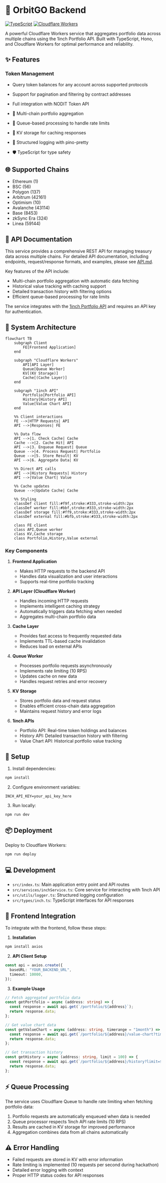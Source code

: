 # 🌌 OrbitGO Backend

[![TypeScript](https://img.shields.io/badge/TypeScript-007ACC?style=for-the-badge&logo=typescript&logoColor=white)](https://www.typescriptlang.org/)
[![Cloudflare Workers](https://img.shields.io/badge/Cloudflare_Workers-F38020?style=for-the-badge&logo=cloudflare&logoColor=white)](https://workers.cloudflare.com/)

A powerful Cloudflare Workers service that aggregates portfolio data across multiple chains using the 1inch Portfolio API. Built with TypeScript, Hono, and Cloudflare Workers for optimal performance and reliability.

## ✨ Features

### Token Management
- Query token balances for any account across supported protocols
- Support for pagination and filtering by contract addresses
- Full integration with NODIT Token API

- 🔗 Multi-chain portfolio aggregation
- 🔄 Queue-based processing to handle rate limits
- 💾 KV storage for caching responses
- 📝 Structured logging with pino-pretty
- 🛡️ TypeScript for type safety

## 🌐 Supported Chains

- Ethereum (1)
- BSC (56)
- Polygon (137)
- Arbitrum (42161)
- Optimism (10)
- Avalanche (43114)
- Base (8453)
- zkSync Era (324)
- Linea (59144)

## 🔌 API Documentation

This service provides a comprehensive REST API for managing treasury data across multiple chains. For detailed API documentation, including endpoints, request/response formats, and examples, please see [API.md](API.md).

Key features of the API include:
- Multi-chain portfolio aggregation with automatic data fetching
- Historical value tracking with caching support
- Detailed transaction history with filtering options
- Efficient queue-based processing for rate limits

The service integrates with the [1inch Portfolio API](https://portal.1inch.dev) and requires an API key for authentication.

## 🔧️ System Architecture

```mermaid
flowchart TB
    subgraph Client
        FE[Frontend Application]
    end

    subgraph "Cloudflare Workers"
        API[API Layer]
        Queue[Queue Worker]
        KV[(KV Storage)]
        Cache[(Cache Layer)]
    end

    subgraph "1inch API"
        Portfolio[Portfolio API]
        History[History API]
        Value[Value Chart API]
    end

    %% Client interactions
    FE -->|HTTP Requests| API
    API -->|Responses| FE

    %% Data flow
    API -->|1. Check Cache| Cache
    Cache -->|2. Cache Hit| API
    API -->|3. Enqueue Request| Queue
    Queue -->|4. Process Request| Portfolio
    Queue -->|5. Store Result| KV
    API -->|6. Aggregate Data| KV

    %% Direct API calls
    API -->|History Requests| History
    API -->|Value Chart| Value

    %% Cache updates
    Queue -->|Update Cache| Cache

    %% Styling
    classDef client fill:#f9f,stroke:#333,stroke-width:2px
    classDef worker fill:#bbf,stroke:#333,stroke-width:2px
    classDef storage fill:#ff9,stroke:#333,stroke-width:2px
    classDef external fill:#bfb,stroke:#333,stroke-width:2px

    class FE client
    class API,Queue worker
    class KV,Cache storage
    class Portfolio,History,Value external
```

### Key Components

1. **Frontend Application**
   - Makes HTTP requests to the backend API
   - Handles data visualization and user interactions
   - Supports real-time portfolio tracking

2. **API Layer (Cloudflare Worker)**
   - Handles incoming HTTP requests
   - Implements intelligent caching strategy
   - Automatically triggers data fetching when needed
   - Aggregates multi-chain portfolio data

3. **Cache Layer**
   - Provides fast access to frequently requested data
   - Implements TTL-based cache invalidation
   - Reduces load on external APIs

4. **Queue Worker**
   - Processes portfolio requests asynchronously
   - Implements rate limiting (10 RPS)
   - Updates cache on new data
   - Handles request retries and error recovery

5. **KV Storage**
   - Stores portfolio data and request status
   - Enables efficient cross-chain data aggregation
   - Maintains request history and error logs

6. **1inch APIs**
   - Portfolio API: Real-time token holdings and balances
   - History API: Detailed transaction history with filtering
   - Value Chart API: Historical portfolio value tracking

## 🚀 Setup

1. Install dependencies:

```bash
npm install
```

2. Configure environment variables:

```
INCH_API_KEY=your_api_key_here
```

3. Run locally:

```bash
npm run dev
```

## 📦 Deployment

Deploy to Cloudflare Workers:

```bash
npm run deploy
```

## 💻 Development

- `src/index.ts`: Main application entry point and API routes
- `src/services/inchService.ts`: Core service for interacting with 1inch API
- `src/utils/logger.ts`: Structured logging configuration
- `src/types/inch.ts`: TypeScript interfaces for API responses

## 🔄 Frontend Integration

To integrate with the frontend, follow these steps:

1. **Installation**

```bash
npm install axios
```

2. **API Client Setup**

```typescript
const api = axios.create({
  baseURL: "YOUR_BACKEND_URL",
  timeout: 10000,
});
```

3. **Example Usage**

```typescript
// Fetch aggregated portfolio data
const getPortfolio = async (address: string) => {
  const response = await api.get(`/portfolio/${address}`);
  return response.data;
};

// Get value chart data
const getValueChart = async (address: string, timerange = "1month") => {
  const response = await api.get(`/portfolio/${address}/value-chart?timerange=${timerange}`);
  return response.data;
};

// Get transaction history
const getHistory = async (address: string, limit = 100) => {
  const response = await api.get(`/portfolio/${address}/history?limit=${limit}`);
  return response.data;
};
```

## ⚡ Queue Processing

The service uses Cloudflare Queue to handle rate limiting when fetching portfolio data:

1. Portfolio requests are automatically enqueued when data is needed
2. Queue processor respects 1inch API rate limits (10 RPS)
3. Results are cached in KV storage for improved performance
4. Aggregation combines data from all chains automatically

## ⚠️ Error Handling

- Failed requests are stored in KV with error information
- Rate limiting is implemented (10 requests per second during hackathon)
- Detailed error logging with context
- Proper HTTP status codes for API responses
